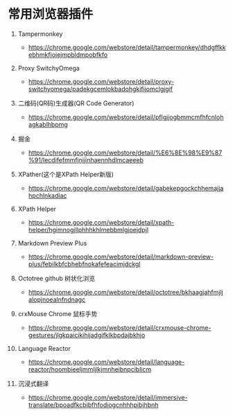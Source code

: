 # 常用浏览器插件

1. Tampermonkey
    - <https://chrome.google.com/webstore/detail/tampermonkey/dhdgffkkebhmkfjojejmpbldmpobfkfo>

2. Proxy SwitchyOmega
    - <https://chrome.google.com/webstore/detail/proxy-switchyomega/padekgcemlokbadohgkifijomclgjgif>

3. 二维码(QR码)生成器(QR Code Generator)
    - <https://chrome.google.com/webstore/detail/pflgjjogbmmcmfhfcnlohagkablhbpmg>

4. 掘金
    - <https://chrome.google.com/webstore/detail/%E6%8E%98%E9%87%91/lecdifefmmfjnjjinhaennhdlmcaeeeb>

5. XPather(这个是XPath Helper新版)
    - <https://chrome.google.com/webstore/detail/gabekepgockchhemajjahpchlnkadiac>

6. XPath Helper
    - <https://chrome.google.com/webstore/detail/xpath-helper/hgimnogjllphhhkhlmebbmlgjoejdpjl>

7. Markdown Preview Plus
    - <https://chrome.google.com/webstore/detail/markdown-preview-plus/febilkbfcbhebfnokafefeacimjdckgl>

8. Octotree github 树状化浏览
    - <https://chrome.google.com/webstore/detail/octotree/bkhaagjahfmjljalopjnoealnfndnagc>

9. crxMouse Chrome 鼠标手势
    - <https://chrome.google.com/webstore/detail/crxmouse-chrome-gestures/jlgkpaicikihijadgifklkbpdajbkhjo>

10. Language Reactor
    - <https://chrome.google.com/webstore/detail/language-reactor/hoombieeljmmljlkjmnheibnpciblicm>

11. 沉浸式翻译
    - <https://chrome.google.com/webstore/detail/immersive-translate/bpoadfkcbjbfhfodiogcnhhhpibjhbnh>
